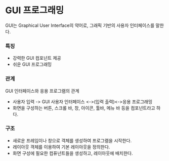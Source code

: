# GUI 프로그래밍
GUI는 Graphical User Interface의 약어로, 그래픽 기반의 사용자 인터페이스를 말한다.

### 특징
+  강력한 GUI 컴포넌트 제공
+  쉬운 GUI 프로그래밍
### 관계
GUI 인터페이스와 응용 프로그램의 관계
+ 사용자 입력 -> GUI 사용자 인터페이스 <->(입력 출력)<->응용 프로그래밍
+ 화면을 구성하는 버튼, 스크롤 바, 창, 아이콘, 툴바, 메뉴 바 등을 컴포넌트라고 하다.

### 구조
+ 새로운 프레임이나 창으로 객체를 생성하여 프로그램을 시작한다.
+ 레이아웃 객체를 이용하여 기본 레이아웃을 정의한다.
+ 화면 구성에 필요한 컴퓨넌트들을 생성하고, 레이아웃에 배치한다.